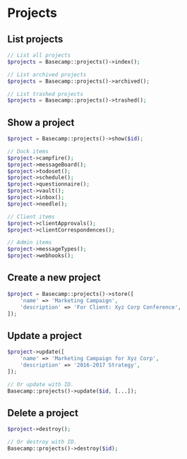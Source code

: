# Projects

## List projects

```php
// List all projects
$projects = Basecamp::projects()->index();

// List archived projects
$projects = Basecamp::projects()->archived();

// List trashed projects
$projects = Basecamp::projects()->trashed();
```

## Show a project

```php
$project = Basecamp::projects()->show($id);

// Dock items
$project->campfire();
$project->messageBoard();
$project->todoset();
$project->schedule();
$project->questionnaire();
$project->vault();
$project->inbox();
$project->needle();

// Client items
$project->clientApprovals();
$project->clientCorrespondences();

// Admin items
$project->messageTypes();
$project->webhooks();
```

## Create a new project

```php
$project = Basecamp::projects()->store([
    'name' => 'Marketing Campaign',
    'description' => 'For Client: Xyz Corp Conference',
]);
```

## Update a project

```php
$project->update([
    'name' => 'Marketing Campaign for Xyz Corp',
    'description' => '2016-2017 Strategy',
]);

// Or update with ID.
Basecamp::projects()->update($id, [...]);
```

## Delete a project

```php
$project->destroy();

// Or destroy with ID.
Basecamp::projects()->destroy($id);
```

